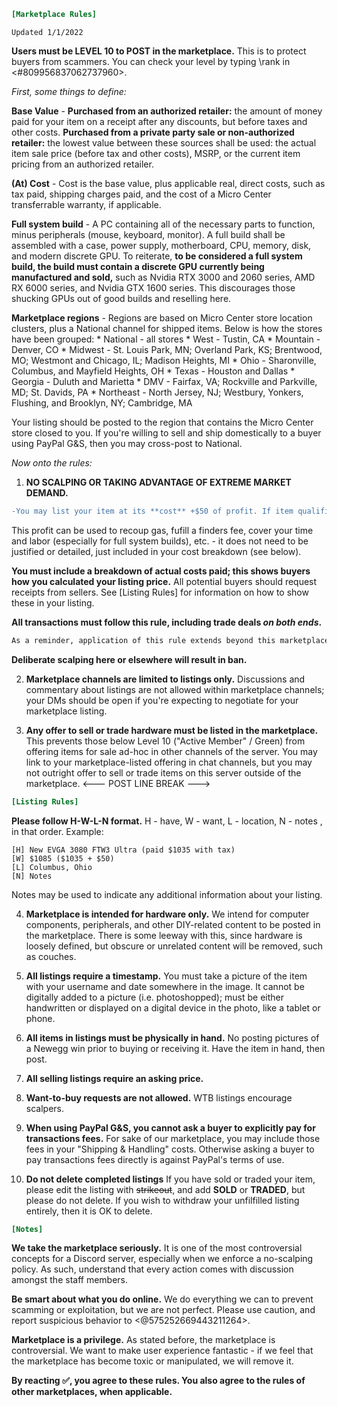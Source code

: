 ```ini
[Marketplace Rules]
```
`Updated 1/1/2022`

**Users must be __LEVEL 10__ to POST in the marketplace.** This is to protect buyers from scammers. You can check your level by typing \rank in <#809956837062737960>.

*First, some things to define:*

**Base Value** -
__Purchased from an authorized retailer:__ the amount of money paid for your item on a receipt after any discounts, but before taxes and other costs.
__Purchased from a private party sale or non-authorized retailer:__ the lowest value between these sources shall be used: the actual item sale price (before tax and other costs), MSRP, or the current item pricing from an authorized retailer.

**(At) Cost** - Cost is the base value, plus applicable real, direct costs, such as tax paid, shipping charges paid, and the cost of a Micro Center transferrable warranty, if applicable.

**Full system build** - A PC containing all of the necessary parts to function, minus peripherals (mouse, keyboard, monitor). A full build shall be assembled with a case, power supply, motherboard, CPU, memory, disk, and modern discrete GPU. To reiterate, **to be considered a full system build, the build must contain a discrete GPU currently being manufactured and sold,** such as Nvidia RTX 3000 and 2060 series, AMD RX 6000 series, and Nvidia GTX 1600 series. This discourages those shucking GPUs out of good builds and reselling here.

**Marketplace regions** - Regions are based on Micro Center store location clusters, plus a National channel for shipped items. Below is how the stores have been grouped:
    * National - all stores
    * West - Tustin, CA
    * Mountain - Denver, CO
    * Midwest - St. Louis Park, MN; Overland Park, KS; Brentwood, MO; Westmont and Chicago, IL; Madison Heights, MI
    * Ohio - Sharonville, Columbus, and Mayfield Heights, OH
    * Texas - Houston and Dallas
    * Georgia - Duluth and Marietta
    * DMV - Fairfax, VA; Rockville and Parkville, MD;  St. Davids, PA
    * Northeast - North Jersey, NJ; Westbury, Yonkers, Flushing, and Brooklyn, NY; Cambridge, MA

Your listing should be posted to the region that contains the Micro Center store closed to you. If you're willing to sell and ship domestically to a buyer using PayPal G&S, then you may cross-post to National.

*Now onto the rules:*

1. **NO SCALPING OR TAKING ADVANTAGE OF EXTREME MARKET DEMAND.**
```diff
-You may list your item at its **cost** +$50 of profit. If item qualifies as a full system build as defined above, you may list it at its **cost** +$200 of profit.
```
This profit can be used to recoup gas, fufill a finders fee, cover your time and labor (especially for full system builds), etc. - it does not need to be justified or detailed, just included in your cost breakdown (see below).

**You must include a breakdown of actual costs paid; this shows buyers how you calculated your listing price.** All potential buyers should request receipts from sellers. See [Listing Rules] for information on how to show these in your listing.

**All transactions must follow this rule, including trade deals *on both ends*.**
```diff
As a reminder, application of this rule extends beyond this marketplace; it includes your selling and trading activity outside of this server, such as on Reddit HWS and FB Marketplace.
```
**Deliberate scalping here or elsewhere will result in ban.**

2. **Marketplace channels are limited to listings only.** Discussions and commentary about listings are not allowed within marketplace channels; your DMs should be open if you're expecting to negotiate for your marketplace listing.

3. **Any offer to sell or trade hardware must be listed in the marketplace.** This prevents those below Level 10 ("Active Member" / Green) from offering items for sale ad-hoc in other channels of the server. You may link to your marketplace-listed offering in chat channels, but you may not outright offer to sell or trade items on this server outside of the marketplace.
<--- POST LINE BREAK --->
```ini
[Listing Rules]
```
**Please follow H-W-L-N format.** H - have, W - want, L - location, N - notes , in that order. Example:
```
[H] New EVGA 3080 FTW3 Ultra (paid $1035 with tax)
[W] $1085 ($1035 + $50)
[L] Columbus, Ohio
[N] Notes
```
Notes may be used to indicate any additional information about your listing.

4. **Marketplace is intended for hardware only.** We intend for computer components, peripherals, and other DIY-related content to be posted in the marketplace. There is some leeway with this, since hardware is loosely defined, but obscure or unrelated content will be removed, such as couches.

5. **All listings require a timestamp.** You must take a picture of the item with your username and date somewhere in the image. It cannot be digitally added to a picture (i.e. photoshopped); must be either handwritten or displayed on a digital device in the photo, like a tablet or phone.

6. **All items in listings must be physically in hand.** No posting pictures of a Newegg win prior to buying or receiving it. Have the item in hand, then post.

7. **All selling listings require an asking price.**

8. **Want-to-buy requests are not allowed.** WTB listings encourage scalpers.

9. **When using PayPal G&S, you cannot ask a buyer to explicitly pay for transactions fees.** For sake of our marketplace, you may include those fees in your "Shipping & Handling" costs. Otherwise asking a buyer to pay transactions fees directly is against PayPal's terms of use.

10.  **Do not delete completed listings** If you have sold or traded your item, please edit the listing with ~~strikeout~~, and add **SOLD** or **TRADED**, but please do not delete. If you wish to withdraw your unfilfilled listing entirely, then it is OK to delete.
```ini
[Notes]
```
**We take the marketplace seriously.** It is one of the most controversial concepts for a Discord server, especially when we enforce a no-scalping policy. As such, understand that every action comes with discussion amongst the staff members.

**Be smart about what you do online.** We do everything we can to prevent scamming or exploitation, but we are not perfect. Please use caution, and report suspicious behavior to <@575252669443211264>.

**Marketplace is a privilege.** As stated before, the marketplace is controversial. We want to make user experience fantastic - if we feel that the marketplace has become toxic or manipulated, we will remove it.


**By reacting :white_check_mark:, you agree to these rules. You also agree to the rules of other marketplaces, when applicable.**